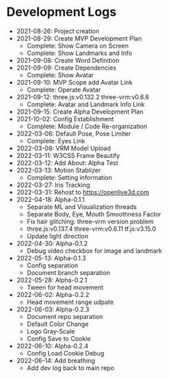 # Development Logs

 - 2021-08-26: Project creation
 - 2021-08-29: Create MVP Development Plan
   - Complete: Show Camera on Screen
   - Complete: Show Landmarks and Info
 - 2021-09-08: Create Word Definition
 - 2021-09-09: Create Dependencies
   - Complete: Show Avatar
 - 2021-09-10: MVP Scope add Avatar Link
   - Complete: Operate Avatar
 - 2021-09-12: three.js:v0.132.2 three-vrm:v0.6.6
   - Complete: Avatar and Landmark Info Link
 - 2021-09-15: Create Alpha Development Plan
 - 2021-10-02: Config Establishment
   - Complete: Module / Code Re-organization
 - 2022-03-06: Default Pose, Pose Limiter
   - Complete: Eyes Link
 - 2022-03-08: VRM Model Upload
 - 2022-03-11: W3CSS Frame Beautify
 - 2022-03-12: Add About: Alpha Test
 - 2022-03-13: Motion Stablizer
   - Complete: Setting information
 - 2022-03-27: Iris Tracking
 - 2022-03-31: Rehost to https://openlive3d.com
 - 2022-04-18: Alpha-0.1.1
   - Separate ML and Visualization threads
   - Separate Body, Eye, Mouth Smoothness Factor
   - Fix hair glitching: three-vrm version problem
   - three.js:v0.137.4 three-vrm:v0.6.11 tf.js:v3.15.0
   - Update light direction
 - 2022-04-30: Alpha-0.1.2
   - Debug video checkbox for image and landmark
 - 2022-05-13: Alpha-0.1.3
   - Config separation
   - Document branch separation
 - 2022-05-28: Alpha-0.2.1
   - Tween for head movement
 - 2022-06-02: Alpha-0.2.2
   - Head movement range udpate
 - 2022-06-03: Alpha-0.2.3
   - Document repo separation
   - Default Color Change
   - Logo Gray-Scale
   - Config Save to Cookie
 - 2022-06-10: Alpha-0.2.4
   - Config Load Cookie Debug
 - 2022-06-14: Add breathing
   - Add dev log back to main repo
